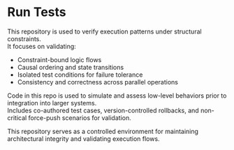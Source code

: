 # Run Tests

This repository is used to verify execution patterns under structural constraints.  
It focuses on validating:

- Constraint-bound logic flows
- Causal ordering and state transitions
- Isolated test conditions for failure tolerance
- Consistency and correctness across parallel operations

Code in this repo is used to simulate and assess low-level behaviors prior to integration into larger systems.  
Includes co-authored test cases, version-controlled rollbacks, and non-critical force-push scenarios for validation.

This repository serves as a controlled environment for maintaining architectural integrity and validating execution flows.
